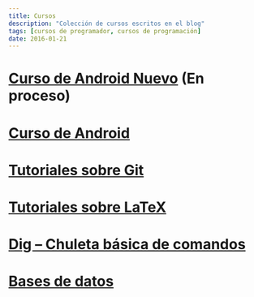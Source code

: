 ```yaml
---
title: Cursos
description: "Colección de cursos escritos en el blog"
tags: [cursos de programador, cursos de programación]
date: 2016-01-21
---
```


# [Curso de Android Nuevo][Android2] (En proceso)

# [Curso de Android][Android]

# [Tutoriales sobre Git][git]

# [Tutoriales sobre LaTeX][latex1]

# [Dig – Chuleta básica de comandos][dig]

# [Bases de datos][bd]

[Android]: /curso-programacion-android/
[Android2]: /android/
[git]: /git/
[latex1]: /categories/latex/
[dig]: /dig-chuleta-basica-de-comandos/
[bd]: /bases-de-datos/
